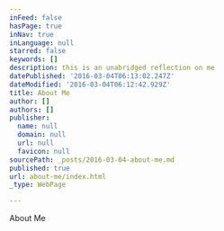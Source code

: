 ```yaml
---
inFeed: false
hasPage: true
inNav: true
inLanguage: null
starred: false
keywords: []
description: this is an unabridged reflection on me
datePublished: '2016-03-04T06:13:02.247Z'
dateModified: '2016-03-04T06:12:42.929Z'
title: About Me
author: []
authors: []
publisher:
  name: null
  domain: null
  url: null
  favicon: null
sourcePath: _posts/2016-03-04-about-me.md
published: true
url: about-me/index.html
_type: WebPage

---
```

About Me